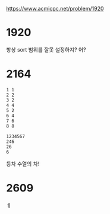 https://www.acmicpc.net/problem/1920

# 1920

항상 sort 범위를 잘못 설정하지? 어?

# 2164

```
1 1
2 2
3 2
4 4
5 2
6 4
7 6
8 8

1234567
246
26
6
```

등차 수열의 차!

# 2609

ㅖ
